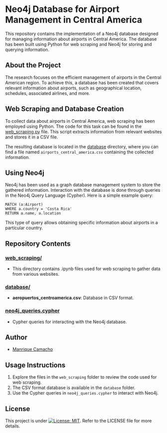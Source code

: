# Neo4j Database for Airport Management in Central America

This repository contains the implementation of a Neo4j database designed for managing information about airports in Central America. The database has been built using Python for web scraping and Neo4j for storing and querying information.

## About the Project

The research focuses on the efficient management of airports in the Central American region. To achieve this, a database has been created that covers relevant information about airports, such as geographical location, schedules, associated airlines, and more.

## Web Scraping and Database Creation

To collect data about airports in Central America, web scraping has been employed using Python. The code for this task can be found in the [web_scraping.py](web_scraping.py) file. This script extracts information from relevant websites and stores it in a CSV file.

The resulting database is located in the [database](database) directory, where you can find a file named `airports_central_america.csv` containing the collected information.

## Using Neo4j

Neo4j has been used as a graph database management system to store the gathered information. Interaction with the database is done through queries in the Neo4j Query Language (Cypher). Here is a simple example query:

```cypher
MATCH (a:Airport)
WHERE a.country = 'Costa Rica'
RETURN a.name, a.location
```

This type of query allows obtaining specific information about airports in a particular country.

## Repository Contents

### [web_scraping/](web_scraping)
- This directory contains .ipynb files used for web scraping to gather data from various websites.

### [database/](database)
- **aeropuertos_centroamerica.csv**: Database in CSV format.

### [neo4j_queries.cypher](neo4j_queries.cypher)
- Cypher queries for interacting with the Neo4j database.

## Author

- [Manrique Camacho](https://www.linkedin.com/in/manriquecamachop/)

## Usage Instructions

1. Explore the files in the `web_scraping` folder to review the code used for web scraping.
2. The CSV format database is available in the `database` folder.
3. Use the Cypher queries in `neo4j_queries.cypher` to interact with Neo4j.

## License

This project is under [![License: MIT](https://img.shields.io/badge/License-MIT-yellow.svg)](https://opensource.org/licenses/MIT). Refer to the LICENSE file for more details.